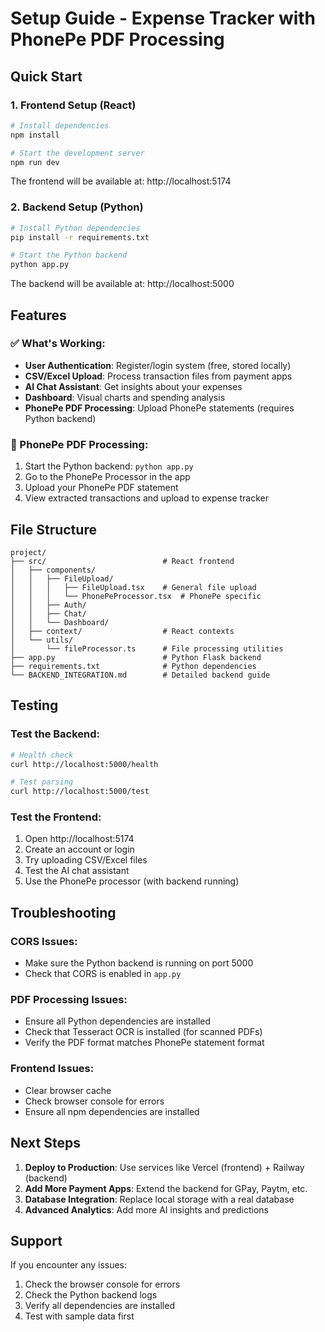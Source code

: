 # Setup Guide - Expense Tracker with PhonePe PDF Processing

## Quick Start

### 1. Frontend Setup (React)
```bash
# Install dependencies
npm install

# Start the development server
npm run dev
```
The frontend will be available at: http://localhost:5174

### 2. Backend Setup (Python)
```bash
# Install Python dependencies
pip install -r requirements.txt

# Start the Python backend
python app.py
```
The backend will be available at: http://localhost:5000

## Features

### ✅ What's Working:
- **User Authentication**: Register/login system (free, stored locally)
- **CSV/Excel Upload**: Process transaction files from payment apps
- **AI Chat Assistant**: Get insights about your expenses
- **Dashboard**: Visual charts and spending analysis
- **PhonePe PDF Processing**: Upload PhonePe statements (requires Python backend)

### 🔧 PhonePe PDF Processing:
1. Start the Python backend: `python app.py`
2. Go to the PhonePe Processor in the app
3. Upload your PhonePe PDF statement
4. View extracted transactions and upload to expense tracker

## File Structure

```
project/
├── src/                          # React frontend
│   ├── components/
│   │   ├── FileUpload/
│   │   │   ├── FileUpload.tsx    # General file upload
│   │   │   └── PhonePeProcessor.tsx  # PhonePe specific
│   │   ├── Auth/
│   │   ├── Chat/
│   │   └── Dashboard/
│   ├── context/                  # React contexts
│   └── utils/
│       └── fileProcessor.ts      # File processing utilities
├── app.py                        # Python Flask backend
├── requirements.txt              # Python dependencies
└── BACKEND_INTEGRATION.md        # Detailed backend guide
```

## Testing

### Test the Backend:
```bash
# Health check
curl http://localhost:5000/health

# Test parsing
curl http://localhost:5000/test
```

### Test the Frontend:
1. Open http://localhost:5174
2. Create an account or login
3. Try uploading CSV/Excel files
4. Test the AI chat assistant
5. Use the PhonePe processor (with backend running)

## Troubleshooting

### CORS Issues:
- Make sure the Python backend is running on port 5000
- Check that CORS is enabled in `app.py`

### PDF Processing Issues:
- Ensure all Python dependencies are installed
- Check that Tesseract OCR is installed (for scanned PDFs)
- Verify the PDF format matches PhonePe statement format

### Frontend Issues:
- Clear browser cache
- Check browser console for errors
- Ensure all npm dependencies are installed

## Next Steps

1. **Deploy to Production**: Use services like Vercel (frontend) + Railway (backend)
2. **Add More Payment Apps**: Extend the backend for GPay, Paytm, etc.
3. **Database Integration**: Replace local storage with a real database
4. **Advanced Analytics**: Add more AI insights and predictions

## Support

If you encounter any issues:
1. Check the browser console for errors
2. Check the Python backend logs
3. Verify all dependencies are installed
4. Test with sample data first
